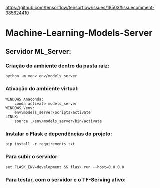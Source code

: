 https://github.com/tensorflow/tensorflow/issues/18503#issuecomment-385624410

# Machine-Learning-Models-Server

## Servidor ML_Server:

### Criação do ambiente dentro da pasta raiz:

	python -m venv env/models_server
	
### Ativação do ambiente virtual:
	WINDOWS Anaconda:
		conda activate models_server
	WINDOWS Venv:
		env\models_server\Scripts\activate
	LINUX:
		source ./env/models_server/bin/activate

	
### Instalar o Flask e dependências do projeto:

	pip install -r requirements.txt
	
### Para subir o servidor:

	set FLASK_ENV=development && flask run --host=0.0.0.0

### Para testar, com o servidor e o TF-Serving ativo:

	
